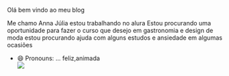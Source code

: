 Olá bem vindo ao meu blog

Me chamo Anna Júlia 
estou trabalhando no alura
Estou procurando uma oportunidade para fazer o curso que desejo em gastronomia e design de moda 
estou procurando ajuda com alguns estudos e ansiedade em algumas ocasiões

- 😄 Pronouns: ... feliz,animada   
![](https://cdn.dicionariopopular.com/imagens/boo-dormindo.gif)
